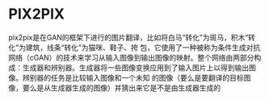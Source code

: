 PIX2PIX
===

pix2pix是在GAN的框架下进行的图片翻译，比如将白马“转化”为斑马，积木“转化”为建筑，线条“转化”为猫咪、鞋子、挎
包，它使用了一种被称为条件生成对抗网络（cGAN）的技术来学习从输入图像到输出图像的映射。整个网络由两部分构
成：生成器和辨别器。生成器将一些图像变换应用到了输入图片上以得到输出图像。辨别器的任务是比较输入图像和一个未知
的图像（要么是要翻译的目标图像，要么是从生成器生成的图像）并猜出来它是不是由生成器生成的